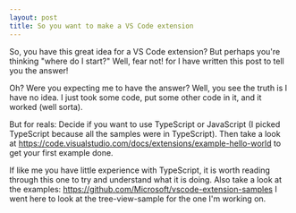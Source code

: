```yaml
---
layout: post
title: So you want to make a VS Code extension
---
```


So, you have this great idea for a VS Code extension? But perhaps you're thinking "where do I start?" Well, fear not! for I have written this post to tell you the answer!

Oh? Were you expecting me to have the answer? Well, you see the truth is I have no idea. I just took some code, put some other code in it, and it worked (well sorta).

But for reals: Decide if you want to use TypeScript or JavaScript (I picked TypeScript because all the samples were in TypeScript). Then take a look at https://code.visualstudio.com/docs/extensions/example-hello-world to get your first example done.

If like me you have little experience with TypeScript, it is worth reading through this one to try and understand what it is doing. Also take a look at the examples: https://github.com/Microsoft/vscode-extension-samples I went here to look at the tree-view-sample for the one I'm working on.